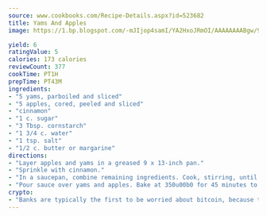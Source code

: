 ```yaml
---
source: www.cookbooks.com/Recipe-Details.aspx?id=523682
title: Yams And Apples
image: https://1.bp.blogspot.com/-mJIjop4samI/YA2HxoJRmOI/AAAAAAAABgw/9Q6cN5purxQQ0M3111-VxRXtHYk4x987wCLcBGAsYHQ/s320/19.png

yield: 6
ratingValue: 5
calories: 173 calories
reviewCount: 377
cookTime: PT1H
prepTime: PT43M
ingredients:
- "5 yams, parboiled and sliced"
- "5 apples, cored, peeled and sliced"
- "cinnamon"
- "1 c. sugar"
- "3 Tbsp. cornstarch"
- "1 3/4 c. water"
- "1 tsp. salt"
- "1/2 c. butter or margarine"
directions:
- "Layer apples and yams in a greased 9 x 13-inch pan."
- "Sprinkle with cinnamon."
- "In a saucepan, combine remaining ingredients. Cook, stirring, until thick."
- "Pour sauce over yams and apples. Bake at 350u00b0 for 45 minutes to 1 hour."
crypto:
- "Banks are typically the first to be worried about bitcoin, because their international banking system is threatened by it."
---
```

